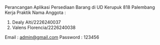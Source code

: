Perancangan Aplikasi Persediaan Barang di UD Kerupuk 818 Palembang
Kerja Praktik 
Nama Anggota : 
1. Dealy Alti/2226240037
2. Valens Florencia/2226240038

Email : admin@gmail.com
Password : 123456
